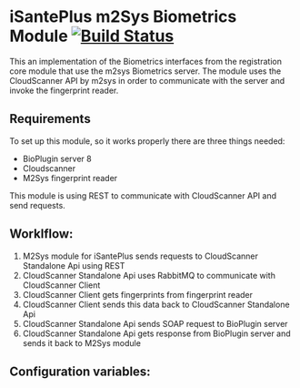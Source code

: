 
# iSantePlus m2Sys Biometrics Module [![Build Status](https://travis-ci.org/IsantePlus/openmrs-module-m2sys-biometrics.svg?branch=master)](https://travis-ci.org/IsantePlus/openmrs-module-m2sys-biometrics)

This an implementation of the Biometrics interfaces from the registration core module that use the m2sys Biometrics server. The module uses the CloudScanner API by m2sys in order to communicate with the server and invoke the fingerprint reader.

## Requirements

To set up this module, so it works properly there are three things needed:
- BioPlugin server 8
- Cloudscanner 
- M2Sys fingerprint reader

This module is using REST to communicate with CloudScanner API and send requests.

## Worklflow:

1. M2Sys module for iSantePlus sends requests to CloudScanner Standalone Api using REST
2. CloudScanner Standalone Api uses RabbitMQ to communicate with CloudScanner Client
3. CloudScanner Client gets fingerprints from fingerprint reader
4. CloudScanner Client sends this data back to CloudScanner Standalone Api
5. CloudScanner Standalone Api sends SOAP request to BioPlugin server
6. CloudScanner Standalone Api gets response from BioPlugin server and sends it back to M2Sys module

## Configuration variables:
